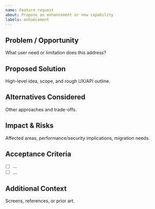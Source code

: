 ```yaml
---
name: Feature request
about: Propose an enhancement or new capability
labels: enhancement
---
```


## Problem / Opportunity
What user need or limitation does this address?

## Proposed Solution
High-level idea, scope, and rough UX/API outline.

## Alternatives Considered
Other approaches and trade-offs.

## Impact & Risks
Affected areas, performance/security implications, migration needs.

## Acceptance Criteria
- [ ] …
- [ ] …

## Additional Context
Screens, references, or prior art.

